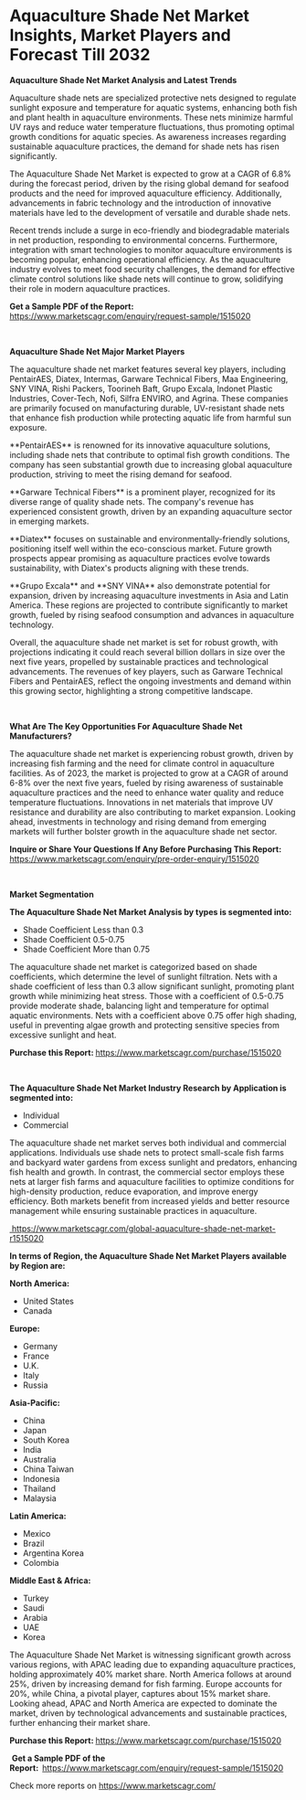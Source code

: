 <p><h1>Aquaculture Shade Net Market Insights, Market Players and Forecast Till 2032</h1></p><p><strong>Aquaculture Shade Net Market Analysis and Latest Trends</strong></p>
<p><p>Aquaculture shade nets are specialized protective nets designed to regulate sunlight exposure and temperature for aquatic systems, enhancing both fish and plant health in aquaculture environments. These nets minimize harmful UV rays and reduce water temperature fluctuations, thus promoting optimal growth conditions for aquatic species. As awareness increases regarding sustainable aquaculture practices, the demand for shade nets has risen significantly.</p><p>The Aquaculture Shade Net Market is expected to grow at a CAGR of 6.8% during the forecast period, driven by the rising global demand for seafood products and the need for improved aquaculture efficiency. Additionally, advancements in fabric technology and the introduction of innovative materials have led to the development of versatile and durable shade nets. </p><p>Recent trends include a surge in eco-friendly and biodegradable materials in net production, responding to environmental concerns. Furthermore, integration with smart technologies to monitor aquaculture environments is becoming popular, enhancing operational efficiency. As the aquaculture industry evolves to meet food security challenges, the demand for effective climate control solutions like shade nets will continue to grow, solidifying their role in modern aquaculture practices.</p></p>
<p><strong>Get a Sample PDF of the Report:&nbsp;</strong> <a href="https://www.marketscagr.com/enquiry/request-sample/1515020?utm_campaign=1126&utm_medium=2&utm_source=Github&utm_content=ia&utm_term=18012025&utm_id=aquaculture-shade-net">https://www.marketscagr.com/enquiry/request-sample/1515020</a></p>
<p>&nbsp;</p>
<p><strong>Aquaculture Shade Net Major Market Players</strong></p>
<p><p>The aquaculture shade net market features several key players, including PentairAES, Diatex, Intermas, Garware Technical Fibers, Maa Engineering, SNY VINA, Rishi Packers, Toorineh Baft, Grupo Excala, Indonet Plastic Industries, Cover-Tech, Nofi, Silfra ENVIRO, and Agrina. These companies are primarily focused on manufacturing durable, UV-resistant shade nets that enhance fish production while protecting aquatic life from harmful sun exposure.</p><p>**PentairAES** is renowned for its innovative aquaculture solutions, including shade nets that contribute to optimal fish growth conditions. The company has seen substantial growth due to increasing global aquaculture production, striving to meet the rising demand for seafood.</p><p>**Garware Technical Fibers** is a prominent player, recognized for its diverse range of quality shade nets. The company's revenue has experienced consistent growth, driven by an expanding aquaculture sector in emerging markets.</p><p>**Diatex** focuses on sustainable and environmentally-friendly solutions, positioning itself well within the eco-conscious market. Future growth prospects appear promising as aquaculture practices evolve towards sustainability, with Diatex's products aligning with these trends.</p><p>**Grupo Excala** and **SNY VINA** also demonstrate potential for expansion, driven by increasing aquaculture investments in Asia and Latin America. These regions are projected to contribute significantly to market growth, fueled by rising seafood consumption and advances in aquaculture technology.</p><p>Overall, the aquaculture shade net market is set for robust growth, with projections indicating it could reach several billion dollars in size over the next five years, propelled by sustainable practices and technological advancements. The revenues of key players, such as Garware Technical Fibers and PentairAES, reflect the ongoing investments and demand within this growing sector, highlighting a strong competitive landscape.</p></p>
<p>&nbsp;</p>
<p><strong>What Are The Key Opportunities For Aquaculture Shade Net Manufacturers?</strong></p>
<p><p>The aquaculture shade net market is experiencing robust growth, driven by increasing fish farming and the need for climate control in aquaculture facilities. As of 2023, the market is projected to grow at a CAGR of around 6-8% over the next five years, fueled by rising awareness of sustainable aquaculture practices and the need to enhance water quality and reduce temperature fluctuations. Innovations in net materials that improve UV resistance and durability are also contributing to market expansion. Looking ahead, investments in technology and rising demand from emerging markets will further bolster growth in the aquaculture shade net sector.</p></p>
<p><strong>Inquire or Share Your Questions If Any Before Purchasing This Report:</strong> <a href="https://www.marketscagr.com/enquiry/pre-order-enquiry/1515020?utm_campaign=1126&utm_medium=2&utm_source=Github&utm_content=ia&utm_term=18012025&utm_id=aquaculture-shade-net">https://www.marketscagr.com/enquiry/pre-order-enquiry/1515020</a></p>
<p>&nbsp;</p>
<p><strong>Market Segmentation</strong></p>
<p><strong>The Aquaculture Shade Net Market Analysis by types is segmented into:</strong></p>
<p><ul><li>Shade Coefficient Less than 0.3</li><li>Shade Coefficient 0.5-0.75</li><li>Shade Coefficient More than 0.75</li></ul></p>
<p><p>The aquaculture shade net market is categorized based on shade coefficients, which determine the level of sunlight filtration. Nets with a shade coefficient of less than 0.3 allow significant sunlight, promoting plant growth while minimizing heat stress. Those with a coefficient of 0.5-0.75 provide moderate shade, balancing light and temperature for optimal aquatic environments. Nets with a coefficient above 0.75 offer high shading, useful in preventing algae growth and protecting sensitive species from excessive sunlight and heat.</p></p>
<p><strong>Purchase this Report:&nbsp;</strong><a href="https://www.marketscagr.com/purchase/1515020?utm_campaign=1126&utm_medium=2&utm_source=Github&utm_content=ia&utm_term=18012025&utm_id=aquaculture-shade-net">https://www.marketscagr.com/purchase/1515020</a></p>
<p>&nbsp;</p>
<p><strong>The Aquaculture Shade Net Market Industry Research by Application is segmented into:</strong></p>
<p><ul><li>Individual</li><li>Commercial</li></ul></p>
<p><p>The aquaculture shade net market serves both individual and commercial applications. Individuals use shade nets to protect small-scale fish farms and backyard water gardens from excess sunlight and predators, enhancing fish health and growth. In contrast, the commercial sector employs these nets at larger fish farms and aquaculture facilities to optimize conditions for high-density production, reduce evaporation, and improve energy efficiency. Both markets benefit from increased yields and better resource management while ensuring sustainable practices in aquaculture.</p></p>
<p><a href="https://www.marketscagr.com/global-aquaculture-shade-net-market-r1515020?utm_campaign=1126&utm_medium=2&utm_source=Github&utm_content=ia&utm_term=18012025&utm_id=aquaculture-shade-net">&nbsp;https://www.marketscagr.com/global-aquaculture-shade-net-market-r1515020</a></p>
<p><strong>In terms of Region, the Aquaculture Shade Net Market Players available by Region are:</strong></p>
<p>
    <p> <strong> North America: </strong>
        <ul>
            <li>United States</li>
            <li>Canada</li>
        </ul>
        </p> 
    <p> <strong> Europe: </strong>
        <ul>
            <li>Germany</li>
            <li>France</li>
            <li>U.K.</li>
            <li>Italy</li>
            <li>Russia</li>
        </ul>
        </p> 
    <p> <strong> Asia-Pacific: </strong>
        <ul>
            <li>China</li>
            <li>Japan</li>
            <li>South Korea</li>
            <li>India</li>
            <li>Australia</li>
            <li>China Taiwan</li>
            <li>Indonesia</li>
            <li>Thailand</li>
            <li>Malaysia</li>
        </ul>
        </p> 
    <p> <strong> Latin America: </strong>
        <ul>
            <li>Mexico</li>
            <li>Brazil</li>
            <li>Argentina Korea</li>
            <li>Colombia</li>
        </ul>
        </p> 
    <p> <strong> Middle East & Africa: </strong>
        <ul>
            <li>Turkey</li>
            <li>Saudi</li>
            <li>Arabia</li>
            <li>UAE</li>
            <li>Korea</li>
        </ul>
    </p>
    </p>
<p><p>The Aquaculture Shade Net Market is witnessing significant growth across various regions, with APAC leading due to expanding aquaculture practices, holding approximately 40% market share. North America follows at around 25%, driven by increasing demand for fish farming. Europe accounts for 20%, while China, a pivotal player, captures about 15% market share. Looking ahead, APAC and North America are expected to dominate the market, driven by technological advancements and sustainable practices, further enhancing their market share.</p></p>
<p><strong>Purchase this Report: </strong><a href="https://www.marketscagr.com/purchase/1515020?utm_campaign=1126&utm_medium=2&utm_source=Github&utm_content=ia&utm_term=18012025&utm_id=aquaculture-shade-net">https://www.marketscagr.com/purchase/1515020</a></p>
<p>&nbsp;<strong>Get a Sample PDF of the Report:&nbsp;&nbsp;</strong><a href="https://www.marketscagr.com/enquiry/request-sample/1515020?utm_campaign=1126&utm_medium=2&utm_source=Github&utm_content=ia&utm_term=18012025&utm_id=aquaculture-shade-net">https://www.marketscagr.com/enquiry/request-sample/1515020</a></p>
<p><strong></strong></p>
<p>Check more reports on <a href="https://www.marketscagr.com/?utm_campaign=1126&utm_medium=2&utm_source=Github&utm_content=ia&utm_term=18012025&utm_id=aquaculture-shade-net">https://www.marketscagr.com/</a></p>